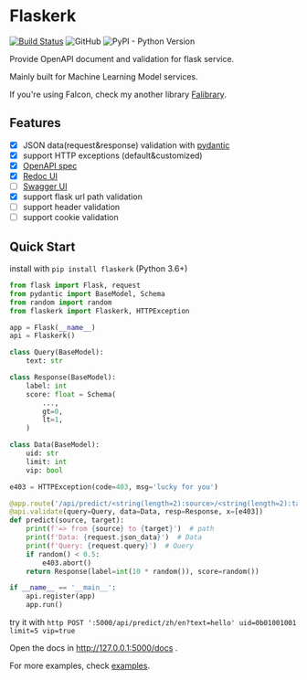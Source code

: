 # Flaskerk

[![Build Status](https://travis-ci.com/kemingy/flaskerk.svg?branch=master)](https://travis-ci.com/kemingy/flaskerk)
![GitHub](https://img.shields.io/github/license/kemingy/flaskerk)
![PyPI - Python Version](https://img.shields.io/pypi/pyversions/flaskerk)

Provide OpenAPI document and validation for flask service.

Mainly built for Machine Learning Model services.

If you're using Falcon, check my another library [Falibrary](https://github.com/kemingy/falibrary).

## Features

- [x] JSON data(request&response) validation with [pydantic](https://github.com/samuelcolvin/pydantic/)
- [x] support HTTP exceptions (default&customized)
- [x] [OpenAPI spec](https://github.com/OAI/OpenAPI-Specification)
- [x] [Redoc UI](https://github.com/Redocly/redoc)
- [ ] [Swagger UI](https://github.com/swagger-api/swagger-ui)
- [x] support flask url path validation
- [ ] support header validation
- [ ] support cookie validation

## Quick Start

install with `pip install flaskerk` (Python 3.6+)

```py
from flask import Flask, request
from pydantic import BaseModel, Schema
from random import random
from flaskerk import Flaskerk, HTTPException

app = Flask(__name__)
api = Flaskerk()

class Query(BaseModel):
    text: str

class Response(BaseModel):
    label: int
    score: float = Schema(
        ...,
        gt=0,
        lt=1,
    )

class Data(BaseModel):
    uid: str
    limit: int
    vip: bool

e403 = HTTPException(code=403, msg='lucky for you')

@app.route('/api/predict/<string(length=2):source>/<string(length=2):target>', methods=['POST'])
@api.validate(query=Query, data=Data, resp=Response, x=[e403])
def predict(source, target):
    print(f'=> from {source} to {target}')  # path
    print(f'Data: {request.json_data}')  # Data
    print(f'Query: {request.query}')  # Query
    if random() < 0.5:
        e403.abort()
    return Response(label=int(10 * random()), score=random())

if __name__ == '__main__':
    api.register(app)
    app.run()
```

try it with `http POST ':5000/api/predict/zh/en?text=hello' uid=0b01001001 limit=5 vip=true`

Open the docs in http://127.0.0.1:5000/docs .

For more examples, check [examples](/examples).
